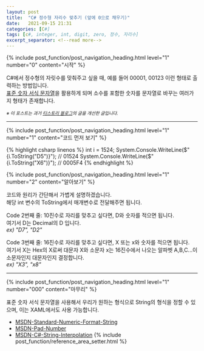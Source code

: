 ```yaml
---
layout: post
title:  "C# 정수형 자리수 맞추기 (앞에 0으로 채우기)"
date:   2021-09-15 21:31
categories: [C#]
tags: [c#, integer, int, digit, zero, 정수, 자리수]
excerpt_separator: <!--read more-->
---
```



<!-- header for toc -->
{% include post_function/post_navigation_heading.html level="1" number="0" content="시작" %}

<!--start excerpt-->
C#에서 정수형의 자릿수를 맞춰주고 싶을 때, 예를 들어 00001, 00123 이런 형태로 출력하는 방법입니다.  
[표준 숫자 서식 문자열][MSDN-Standard-Numeric-Format-String]을 활용하게 되며 소수를 포함한 숫자를 문자열로 바꾸는 여러가지 형태가 존재합니다.
<!--read more-->

<sub>*※ 이 포스트는 과거 [티스토리 블로그][Origin-Tistory-Post]의 글을 개선한 글입니다.*</sub>


----


<!-- include for toc -->
{% include post_function/post_navigation_heading.html level="1" number="1" content="코드 먼저 보기" %}

{% highlight csharp linenos %}
int i = 1524;
System.Console.WriteLine($"{i.ToString("D5")}"); // 01524
System.Console.WriteLine($"{i.ToString("X6")}"); // 0005F4
{% endhighlight %}


<!-- include for toc -->
{% include post_function/post_navigation_heading.html level="1" number="2" content="알아보기" %}

코드와 원리가 간단해서 가볍게 설명하겠습니다.  
해당 int 변수의 ToString에서 매개변수로 전달해주면 됩니다.

Code 2번째 줄: 10진수로 자리를 맞추고 싶다면, D와 숫자를 적으면 됩니다.  
여기서 D는 Decimal의 D 입니다.  
*ex) "D7", "D2"*

Code 3번째 줄: 16진수로 자리를 맞추고 싶다면, X 또는 x와 숫자를 적으면 됩니다.  
여기서 X는 Hex의 X로써 대문자 X와 소문자 x는 16진수에서 나오는 알파벳 A,B,C...이 소문자인지 대문자인지 결정합니다.  
*ex) "X3", "x8"*


----
<!-- include for toc -->
{% include post_function/post_navigation_heading.html level="1" number="000" content="마무리" %}

표준 숫자 서식 문자열을 사용해서 우리가 원하는 형식으로 String의 형식을 정할 수 있으며, 이는 XAML에서도 사용 가능합니다.




<!-- reference area -->
  - [MSDN-Standard-Numeric-Format-String][MSDN-Standard-Numeric-Format-String]
  - [MSDN-Pad-Number][MSDN-Pad-Number]
  - [MSDN-C#-String-Interpolation][MSDN-C#-String-Interpolation]
{% include post_function/reference_area_setter.html %}




[Origin-Tistory-Post]: https://gigong.tistory.com/3
[MSDN-Standard-Numeric-Format-String]: https://docs.microsoft.com/ko-kr/dotnet/standard/base-types/standard-numeric-format-strings
[MSDN-Pad-Number]: https://docs.microsoft.com/ko-kr/dotnet/standard/base-types/how-to-pad-a-number-with-leading-zeros
[MSDN-C#-String-Interpolation]: https://docs.microsoft.com/ko-kr/dotnet/csharp/tutorials/string-interpolation